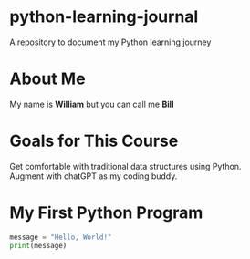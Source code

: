 # python-learning-journal
A repository to document my Python learning journey

# About Me
My name is **William** but you can call me **Bill**

# Goals for This Course
Get comfortable with traditional data structures using Python.  
Augment with chatGPT as my coding buddy.

# My First Python Program
``` python
message = "Hello, World!"  
print(message)
